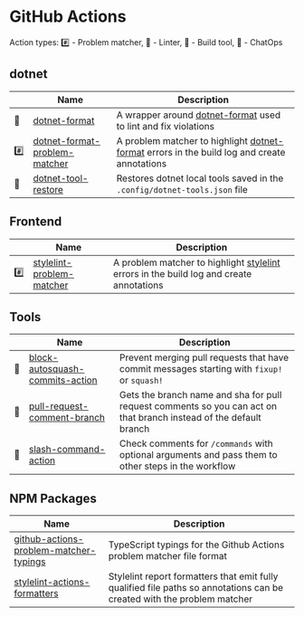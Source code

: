 # GitHub Actions

Action types:
#️⃣ - Problem matcher,
🧹 - Linter,
🧰 - Build tool,
💬 - ChatOps

## dotnet

| | Name | Description
-- | -- | --
🧹 | [dotnet-format](https://github.com/xt0rted/dotnet-format) | A wrapper around [dotnet-format](https://github.com/dotnet/format) used to lint and fix violations
#️⃣ | [dotnet-format-problem-matcher](https://github.com/xt0rted/dotnet-format-problem-matcher) | A problem matcher to highlight [dotnet-format](https://github.com/dotnet/format) errors in the build log and create annotations
🧰| [dotnet-tool-restore](https://github.com/xt0rted/dotnet-tool-restore) | Restores dotnet local tools saved in the `.config/dotnet-tools.json` file

## Frontend

| | Name | Description
-- | -- | --
#️⃣ | [stylelint-problem-matcher](https://github.com/xt0rted/stylelint-problem-matcher) | A problem matcher to highlight [stylelint](https://github.com/stylelint/stylelint) errors in the build log and create annotations

## Tools

| | Name | Description
-- | -- | --
🧰 | [block-autosquash-commits-action](https://github.com/xt0rted/block-autosquash-commits-action) | Prevent merging pull requests that have commit messages starting with `fixup!` or `squash!`
🧰 | [pull-request-comment-branch](https://github.com/xt0rted/pull-request-comment-branch) | Gets the branch name and sha for pull request comments so you can act on that branch instead of the default branch
💬 | [slash-command-action](https://github.com/xt0rted/slash-command-action) | Check comments for `/commands` with optional arguments and pass them to other steps in the workflow

## NPM Packages

Name | Description
-- | --
[github-actions-problem-matcher-typings](https://github.com/xt0rted/github-actions-problem-matcher-typings) | TypeScript typings for the Github Actions problem matcher file format
[stylelint-actions-formatters](https://github.com/xt0rted/stylelint-actions-formatters) | Stylelint report formatters that emit fully qualified file paths so annotations can be created with the problem matcher
